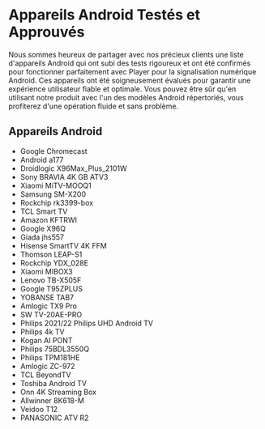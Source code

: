 # Appareils Android Testés et Approuvés

Nous sommes heureux de partager avec nos précieux clients une liste d'appareils Android qui ont subi des tests rigoureux et ont été confirmés pour fonctionner parfaitement avec Player pour la signalisation numérique Android. Ces appareils ont été soigneusement évalués pour garantir une expérience utilisateur fiable et optimale. Vous pouvez être sûr qu'en utilisant notre produit avec l'un des modèles Android répertoriés, vous profiterez d'une opération fluide et sans problème.

## Appareils Android
- Google Chromecast
- Android a177
- Droidlogic X96Max_Plus_2101W
- Sony BRAVIA 4K GB ATV3
- Xiaomi MiTV-MOOQ1
- Samsung SM-X200
- Rockchip rk3399-box
- TCL Smart TV
- Amazon KFTRWI
- Google X96Q
- Giada jhs557
- Hisense SmartTV 4K FFM
- Thomson LEAP-S1
- Rockchip YDX_028E
- Xiaomi MIBOX3
- Lenovo TB-X505F
- Google T95ZPLUS
- YOBANSE TAB7
- Amlogic TX9 Pro
- SW TV-20AE-PRO
- Philips 2021/22 Philips UHD Android TV
- Philips 4k TV
- Kogan AI PONT
- Philips 75BDL3550Q
- Philips TPM181HE
- Amlogic ZC-972
- TCL BeyondTV
- Toshiba Android TV
- Onn 4K Streaming Box
- Allwinner 8K618-M
- Veidoo T12
- PANASONIC ATV R2
